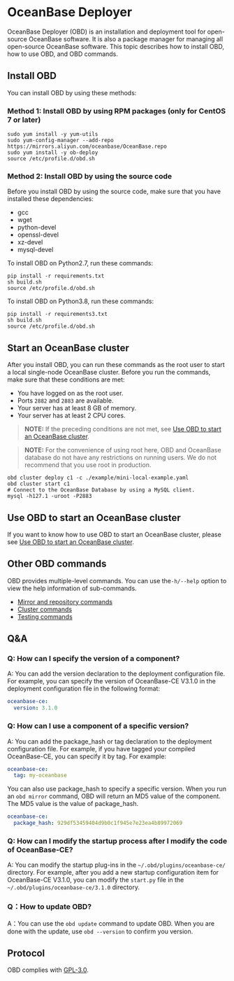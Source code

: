 # OceanBase Deployer

<!--
#
# OceanBase Deploy.
# Copyright (C) 2021 OceanBase
#
# This file is part of OceanBase Deploy.
#
# OceanBase Deploy is free software: you can redistribute it and/or modify
# it under the terms of the GNU General Public License as published by
# the Free Software Foundation, either version 3 of the License, or
# (at your option) any later version.
#
# OceanBase Deploy is distributed in the hope that it will be useful,
# but WITHOUT ANY WARRANTY; without even the implied warranty of
# MERCHANTABILITY or FITNESS FOR A PARTICULAR PURPOSE.  See the
# GNU General Public License for more details.
#
# You should have received a copy of the GNU General Public License
# along with OceanBase Deploy.  If not, see <https://www.gnu.org/licenses/>.
#
-->

<!-- TODO: some badges here -->

OceanBase Deployer (OBD) is an installation and deployment tool for open-source OceanBase software. It is also a package manager for managing all open-source OceanBase software. This topic describes how to install OBD, how to use OBD, and OBD commands.

## Install OBD

You can install OBD by using these methods:

### Method 1: Install OBD by using RPM packages (only for CentOS 7 or later)

```shell
sudo yum install -y yum-utils
sudo yum-config-manager --add-repo https://mirrors.aliyun.com/oceanbase/OceanBase.repo
sudo yum install -y ob-deploy
source /etc/profile.d/obd.sh
```

### Method 2: Install OBD by using the source code

Before you install OBD by using the source code, make sure that you have installed these dependencies:

- gcc
- wget
- python-devel
- openssl-devel
- xz-devel
- mysql-devel

To install OBD on Python2.7, run these commands:

```shell
pip install -r requirements.txt
sh build.sh
source /etc/profile.d/obd.sh
```

To install OBD on Python3.8, run these commands:

```shell
pip install -r requirements3.txt
sh build.sh
source /etc/profile.d/obd.sh
```

## Start an OceanBase cluster

After you install OBD, you can run these commands as the root user to start a local single-node OceanBase cluster.
Before you run the commands, make sure that these conditions are met:

- You have logged on as the root user.
- Ports `2882` and `2883` are available.
- Your server has at least 8 GB of memory.
- Your server has at least 2 CPU cores.

> **NOTE:** If the preceding conditions are not met, see [Use OBD to start an OceanBase cluster](./docs/docs-en/install-and-use/start-OceanBase-cluster-with-obd.md).

> **NOTE:** For the convenience of using root here, OBD and OceanBase database do not have any restrictions on running users. We do not recommend that you use root in production.

```shell
obd cluster deploy c1 -c ./example/mini-local-example.yaml
obd cluster start c1
# Connect to the OceanBase Database by using a MySQL client.
mysql -h127.1 -uroot -P2883
```

## Use OBD to start an OceanBase cluster

If you want to know how to use OBD to start an OceanBase cluster, please see [Use OBD to start an OceanBase cluster](./docs/docs-en/install-and-use/start-OceanBase-cluster-with-obd.md).

## Other OBD commands

OBD provides multiple-level commands. You can use the`-h/--help` option to view the help information of sub-commands.

- [Mirror and repository commands](./docs/docs-en/obd-commands/mirror-and-repository-commands.md)
- [Cluster commands](./docs/docs-en/obd-commands/cluster-commands.md)
- [Testing commands](./docs/docs-en/obd-commands/testing-commands.md)

## Q&A

### Q: How can I specify the version of a component?

A: You can add the version declaration to the deployment configuration file. For example, you can specify the version of OceanBase-CE V3.1.0 in the deployment configuration file in the following format:

```yaml
oceanbase-ce:
  version: 3.1.0
```

### Q: How can I use a component of a specific version?

A: You can add the package_hash or tag declaration to the deployment configuration file.
For example, if you have tagged your compiled OceanBase-CE, you can specify it by tag. For example:

```yaml
oceanbase-ce:
  tag: my-oceanbase
```

You can also use package_hash to specify a specific version. When you run an `obd mirror` command, OBD will return an MD5 value of the component. The MD5 value is the value of package_hash.

```yaml
oceanbase-ce:
  package_hash: 929df53459404d9b0c1f945e7e23ea4b89972069
```

### Q: How can I modify the startup process after I modify the code of OceanBase-CE?

A: You can modify the startup plug-ins in the `~/.obd/plugins/oceanbase-ce/` directory. For example, after you add a new startup configuration item for OceanBase-CE V3.1.0, you can modify the `start.py` file in the `~/.obd/plugins/oceanbase-ce/3.1.0` directory.

### Q：How to update OBD?

A：You can use the `obd update` command to update OBD. When you are done with the update, use `obd --version` to confirm you version.

## Protocol

OBD complies with [GPL-3.0](/LICENSE).
